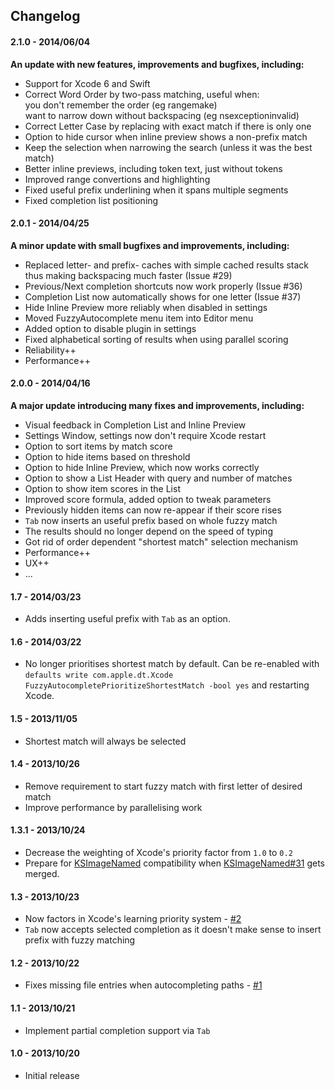 ## Changelog

#### 2.1.0 - 2014/06/04
**An update with new features, improvements and bugfixes, including:**

* Support for Xcode 6 and Swift
* Correct Word Order by two-pass matching, useful when:  
  you don't remember the order (eg rangemake)  
  want to narrow down without backspacing (eg nsexceptioninvalid)
* Correct Letter Case by replacing with exact match if there is only one
* Option to hide cursor when inline preview shows a non-prefix match
* Keep the selection when narrowing the search (unless it was the best match)
* Better inline previews, including token text, just without tokens
* Improved range convertions and highlighting
* Fixed useful prefix underlining when it spans multiple segments
* Fixed completion list positioning

#### 2.0.1 - 2014/04/25
**A minor update with small bugfixes and improvements, including:**

* Replaced letter- and prefix- caches with simple cached results stack  
  thus making backspacing much faster (Issue #29)
* Previous/Next completion shortcuts now work properly (Issue #36)
* Completion List now automatically shows for one letter (Issue #37)
* Hide Inline Preview more reliably when disabled in settings
* Moved FuzzyAutocomplete menu item into Editor menu
* Added option to disable plugin in settings
* Fixed alphabetical sorting of results when using parallel scoring
* Reliability++
* Performance++


#### 2.0.0 - 2014/04/16
**A major update introducing many fixes and improvements, including:**

* Visual feedback in Completion List and Inline Preview
* Settings Window, settings now don't require Xcode restart
* Option to sort items by match score
* Option to hide items based on threshold
* Option to hide Inline Preview, which now works correctly
* Option to show a List Header with query and number of matches
* Option to show item scores in the List
* Improved score formula, added option to tweak parameters
* Previously hidden items can now re-appear if their score rises
* `Tab` now inserts an useful prefix based on whole fuzzy match
* The results should no longer depend on the speed of typing
* Got rid of order dependent "shortest match" selection mechanism
* Performance++
* UX++
* ...

#### 1.7 - 2014/03/23

* Adds inserting useful prefix with `Tab` as an option.

#### 1.6 - 2014/03/22

* No longer prioritises shortest match by default. Can be re-enabled with `defaults write com.apple.dt.Xcode FuzzyAutocompletePrioritizeShortestMatch -bool yes` and restarting Xcode.

#### 1.5 - 2013/11/05

* Shortest match will always be selected

#### 1.4 - 2013/10/26

* Remove requirement to start fuzzy match with first letter of desired match
* Improve performance by parallelising work

#### 1.3.1 - 2013/10/24

* Decrease the weighting of Xcode's priority factor from `1.0` to `0.2`
* Prepare for [KSImageNamed](https://github.com/ksuther/KSImageNamed-Xcode) compatibility when [KSImageNamed#31](https://github.com/ksuther/KSImageNamed-Xcode/pull/31) gets merged.

#### 1.3 - 2013/10/23

* Now factors in Xcode's learning priority system - [#2](https://github.com/chendo/FuzzyAutocompletePlugin/issues/2)
* `Tab` now accepts selected completion as it doesn't make sense to insert prefix with fuzzy matching

#### 1.2 - 2013/10/22

* Fixes missing file entries when autocompleting paths - [#1](https://github.com/chendo/FuzzyAutocompletePlugin/issues/1)

#### 1.1 - 2013/10/21

* Implement partial completion support via `Tab`

#### 1.0 - 2013/10/20

* Initial release
